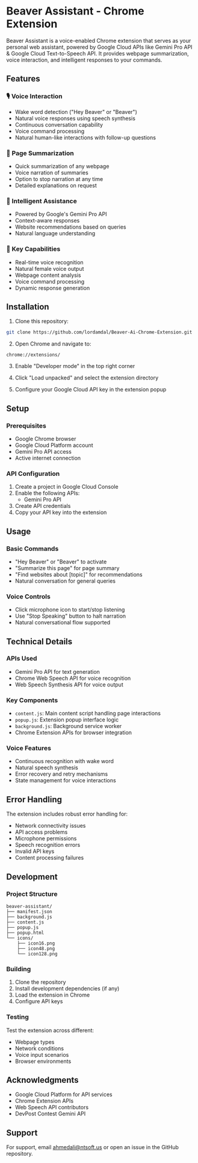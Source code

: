 # Beaver Assistant - Chrome Extension

Beaver Assistant is a voice-enabled Chrome extension that serves as your personal web assistant, powered by Google Cloud APIs like Gemini Pro API & Google Cloud Text-to-Speech API. It provides webpage summarization, voice interaction, and intelligent responses to your commands.

## Features

### 🎙️ Voice Interaction
- Wake word detection ("Hey Beaver" or "Beaver")
- Natural voice responses using speech synthesis
- Continuous conversation capability
- Voice command processing
- Natural human-like interactions with follow-up questions

### 📝 Page Summarization
- Quick summarization of any webpage
- Voice narration of summaries
- Option to stop narration at any time
- Detailed explanations on request

### 🧠 Intelligent Assistance
- Powered by Google's Gemini Pro API
- Context-aware responses
- Website recommendations based on queries
- Natural language understanding

### 🎯 Key Capabilities
- Real-time voice recognition
- Natural female voice output
- Webpage content analysis
- Voice command processing
- Dynamic response generation

## Installation

1. Clone this repository:
```bash
git clone https://github.com/lordamdal/Beaver-Ai-Chrome-Extension.git
```

2. Open Chrome and navigate to:
```
chrome://extensions/
```

3. Enable "Developer mode" in the top right corner

4. Click "Load unpacked" and select the extension directory

5. Configure your Google Cloud API key in the extension popup

## Setup

### Prerequisites
- Google Chrome browser
- Google Cloud Platform account
- Gemini Pro API access
- Active internet connection

### API Configuration
1. Create a project in Google Cloud Console
2. Enable the following APIs:
   - Gemini Pro API
3. Create API credentials
4. Copy your API key into the extension

## Usage

### Basic Commands
- "Hey Beaver" or "Beaver" to activate
- "Summarize this page" for page summary
- "Find websites about [topic]" for recommendations
- Natural conversation for general queries

### Voice Controls
- Click microphone icon to start/stop listening
- Use "Stop Speaking" button to halt narration
- Natural conversational flow supported

## Technical Details

### APIs Used
- Gemini Pro API for text generation
- Chrome Web Speech API for voice recognition
- Web Speech Synthesis API for voice output

### Key Components
- `content.js`: Main content script handling page interactions
- `popup.js`: Extension popup interface logic
- `background.js`: Background service worker
- Chrome Extension APIs for browser integration

### Voice Features
- Continuous recognition with wake word
- Natural speech synthesis
- Error recovery and retry mechanisms
- State management for voice interactions

## Error Handling

The extension includes robust error handling for:
- Network connectivity issues
- API access problems
- Microphone permissions
- Speech recognition errors
- Invalid API keys
- Content processing failures

## Development

### Project Structure
```
beaver-assistant/
├── manifest.json
├── background.js
├── content.js
├── popup.js
├── popup.html
└── icons/
    ├── icon16.png
    ├── icon48.png
    └── icon128.png
```

### Building
1. Clone the repository
2. Install development dependencies (if any)
3. Load the extension in Chrome
4. Configure API keys

### Testing
Test the extension across different:
- Webpage types
- Network conditions
- Voice input scenarios
- Browser environments


## Acknowledgments

- Google Cloud Platform for API services
- Chrome Extension APIs
- Web Speech API contributors
- DevPost Contest Gemini API

## Support

For support, email ahmedali@ntsoft.us or open an issue in the GitHub repository.
